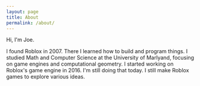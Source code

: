 ```yaml
---
layout: page
title: About
permalink: /about/
---
```


Hi, I'm Joe.

I found Roblox in 2007. There I learned how to build and program things.
I studied Math and Computer Science at the University of Marlyand, focusing on game engines and computational geometry.
I started working on Roblox's game engine in 2016. I'm still doing that today.
I still make Roblox games to explore various ideas.
